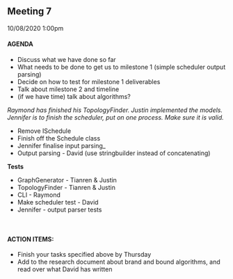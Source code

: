 ## Meeting 7
10/08/2020 1:00pm

#### AGENDA
- Discuss what we have done so far
- What needs to be done to get us to milestone 1 (simple scheduler output parsing)
- Decide on how to test for milestone 1 deliverables
- Talk about milestone 2 and timeline
- (if we have time) talk about algorithms?

_Raymond has finished his TopologyFinder. Justin implemented the models.
Jennifer is to finish the scheduler, put on one process. Make sure it is valid._
- Remove ISchedule
- Finish off the Schedule class
- Jennifer finalise input parsing_
- Output parsing - David (use stringbuilder instead of concatenating)

**Tests**
- GraphGenerator - Tianren & Justin
- TopologyFinder - Tianren & Justin
- CLI - Raymond
- Make scheduler test - David
- Jennifer - output parser tests

&nbsp;
#### ACTION ITEMS:
- Finish your tasks specified above by Thursday
- Add to the research document about brand and bound algorithms, and read over what David has written

